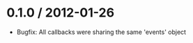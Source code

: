 0.1.0 / 2012-01-26
==================

* Bugfix: All callbacks were sharing the same 'events' object
